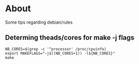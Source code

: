 # About
Some tips regarding debian/rules

## Determing theads/cores for make -j flags

```
NB_CORES=$(grep -c '^processor' /proc/cpuinfo)
export MAKEFLAGS="-j$((NB_CORES+1)) -l${NB_CORES}"
make
```
